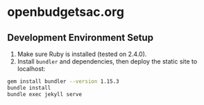 # openbudgetsac.org

## Development Environment Setup

1. Make sure Ruby is installed (tested on 2.4.0).
2. Install `bundler` and dependencies, then deploy the static site to localhost:
  ```bash
  gem install bundler --version 1.15.3
  bundle install
  bundle exec jekyll serve
  ```
